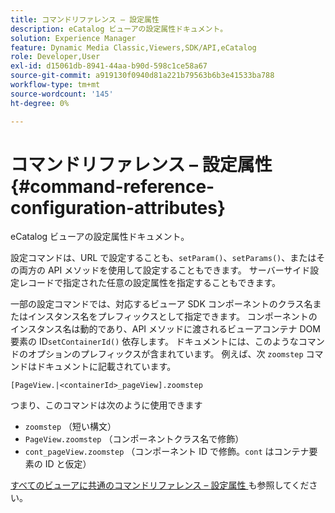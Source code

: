 ```yaml
---
title: コマンドリファレンス – 設定属性
description: eCatalog ビューアの設定属性ドキュメント。
solution: Experience Manager
feature: Dynamic Media Classic,Viewers,SDK/API,eCatalog
role: Developer,User
exl-id: d15061db-8941-44aa-b90d-598c1ce58a67
source-git-commit: a919130f0940d81a221b79563b6b3e41533ba788
workflow-type: tm+mt
source-wordcount: '145'
ht-degree: 0%

---
```


# コマンドリファレンス – 設定属性{#command-reference-configuration-attributes}

eCatalog ビューアの設定属性ドキュメント。

設定コマンドは、URL で設定することも、`setParam()`、`setParams()`、またはその両方の API メソッドを使用して設定することもできます。 サーバーサイド設定レコードで指定された任意の設定属性を指定することもできます。

一部の設定コマンドでは、対応するビューア SDK コンポーネントのクラス名またはインスタンス名をプレフィックスとして指定できます。 コンポーネントのインスタンス名は動的であり、API メソッドに渡されるビューアコンテナ DOM 要素の ID`setContainerId()` 依存します。 ドキュメントには、このようなコマンドのオプションのプレフィックスが含まれています。 例えば、次 `zoomstep` コマンドはドキュメントに記載されています。

`[PageView.|<containerId>_pageView].zoomstep`

つまり、このコマンドは次のように使用できます

* `zoomstep` （短い構文）
* `PageView.zoomstep` （コンポーネントクラス名で修飾）
* `cont_pageView.zoomstep` （コンポーネント ID で修飾。`cont` はコンテナ要素の ID と仮定）

[ すべてのビューアに共通のコマンドリファレンス – 設定属性 ](../../../r-html5-viewer-20-cmdref-configattrib/r-html5-viewer-20-cmdref-configattrib.md#concept-850e0f2c49b949deb7cfbfd330d329bd) も参照してください。
